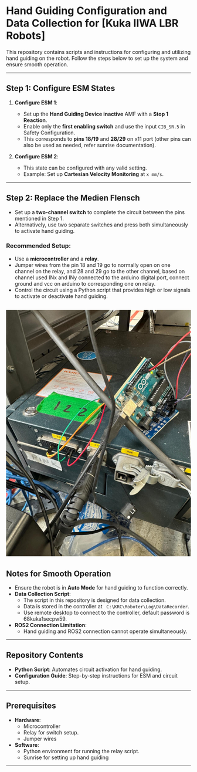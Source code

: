 # Hand Guiding Configuration and Data Collection for [Kuka IIWA LBR Robots]

This repository contains scripts and instructions for configuring and utilizing hand guiding on the robot. Follow the steps below to set up the system and ensure smooth operation.

---

## Step 1: Configure ESM States

1. **Configure ESM 1**:
   - Set up the **Hand Guiding Device inactive** AMF with a **Stop 1 Reaction**.
   - Enable only the **first enabling switch** and use the input `CIB_SR.5` in Safety Configuration.
   - This corresponds to **pins 18/19** and **28/29** on x11 port (other pins can also be used as needed, refer sunrise documentation).

2. **Configure ESM 2**:
   - This state can be configured with any valid setting. 
   - Example: Set up **Cartesian Velocity Monitoring** at `x mm/s`.



---

## Step 2: Replace the Medien Flensch

- Set up a **two-channel switch** to complete the circuit between the pins mentioned in Step 1.
- Alternatively, use two separate switches and press both simultaneously to activate hand guiding.

### Recommended Setup:
- Use a **microcontroller** and a **relay**.
- Jumper wires from the pin 18 and 19 go to normally open on one channel on the relay, and 28 and 29 go to the other channel, based on channel used INx and INy connected to the arduino digital port, connect ground and vcc on arduino to corresponding one on relay. 
- Control the circuit using a Python script that provides high or low signals to activate or deactivate hand guiding.

![Configuration Diagram](arduino.jpg)
---

## Notes for Smooth Operation

- Ensure the robot is in **Auto Mode** for hand guiding to function correctly.
- **Data Collection Script**:
  - The script in this repository is designed for data collection.
  - Data is stored in the controller at ` C:\KRC\Roboter\Log\DataRecorder`.
  - Use remote desktop to connect to the controller, default password is 68kuka1secpw59. 
- **ROS2 Connection Limitation**:
  - Hand guiding and ROS2 connection cannot operate simultaneously.

---

## Repository Contents

- **Python Script**: Automates circuit activation for hand guiding.
- **Configuration Guide**: Step-by-step instructions for ESM and circuit setup.

---

## Prerequisites

- **Hardware**:
  - Microcontroller
  - Relay for switch setup.
  - Jumper wires
- **Software**:
  - Python environment for running the relay script.
  - Sunrise for setting up hand guiding

---
